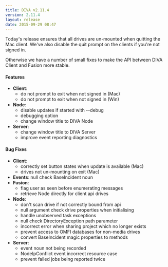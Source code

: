 ```yaml
---
title: DIVA v2.11.4
version: 2.11.4
layout: release
date: 2015-09-29 08:47
---
```


Today's release ensures that all drives are un-mounted when quitting the Mac client.
We've also disable the quit prompt on the clients if you're not signed in.

Otherwise we have a number of small fixes to make the API between DIVA Client and Fusion more stable.

#### Features

- **Client**:
  - do not prompt to exit when not signed in (Mac)
  - do not prompt to exit when not signed in (Win)
- **Node**:
  - disable updates if started with --debug
  - debugging option
  - change window title to DIVA Node
- **Server**:
  - change window title to DIVA Server
  - improve event reporting diagnostics

#### Bug Fixes

- **Client**:
  - correctly set button states when update is available (Mac)
  - drives not un-mounting on exit (Mac)
- **Events**: null check BaseIncident noun
- **Fusion**:
  - flag user as seen before enumerating messages
  - retrieve Node directly for client api drives
- **Node**:
  - don't scan drive if not correctly bound from api
  - null argument check drive properties when initialising
  - handle unobserved task exceptions
  - null check DirectoryException path parameter
  - incorrect error when sharing project which no longer exists
  - prevent access to OMFI databases for non-media drives
  - convert BaseIncident magic properties to methods
- **Server**:
  - event noun not being recorded
  - NodeIpConflict event incorrect resource case
  - prevent failed jobs being reported twice
